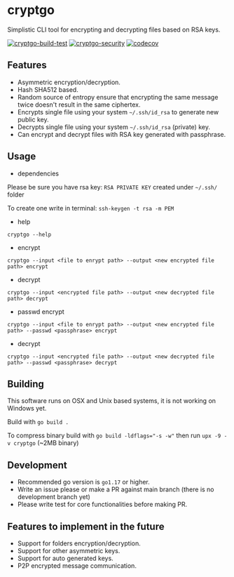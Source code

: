 # cryptgo

Simplistic CLI tool for encrypting and decrypting files based on RSA keys.

[![cryptgo-build-test](https://github.com/bartossh/cryptgo/actions/workflows/go.yml/badge.svg)](https://github.com/bartossh/cryptgo/actions/workflows/go.yml)
[![cryptgo-security](https://github.com/bartossh/cryptgo/actions/workflows/go.yml/badge.svg)](https://github.com/bartossh/cryptgo/actions/workflows/go.yml)
[![codecov](https://codecov.io/gh/bartossh/cryptgo/branch/main/graph/badge.svg?token=1748BU8XY2)](https://codecov.io/gh/bartossh/cryptgo)

## Features

- Asymmetric encryption/decryption.
- Hash SHA512 based.
- Random source of entropy ensure that encrypting the same message twice doesn't result in the same ciphertex. 
- Encrypts single file using your system `~/.ssh/id_rsa` to generate new public key.
- Decrypts single file using your system `~/.ssh/id_rsa` (private) key.
- Can encrypt and decrypt files with RSA key generated with passphrase.

## Usage

- dependencies

Please be sure you have rsa key: `RSA PRIVATE KEY` created under `~/.ssh/` folder

To create one write in terminal: `ssh-keygen -t rsa -m PEM`

- help

`cryptgo --help`

- encrypt

`cryptgo --input <file to enrypt path> --output <new encrypted file path> encrypt`

- decrypt

`cryptgo --input <encrypted file path> --output <new decrypted file path> decrypt`

- passwd encrypt

`cryptgo --input <file to enrypt path> --output <new encrypted file path> --passwd <passphrase> encrypt`

- decrypt

`cryptgo --input <encrypted file path> --output <new decrypted file path> --passwd <passphrase> decrypt`


## Building

This software runs on OSX and Unix based systems, it is not working on Windows yet.

Build with `go build .`

To compress binary build with `go build -ldflags="-s -w"` then run `upx -9 -v cryptgo` (~2MB binary)

## Development

- Recommended go version is `go1.17` or higher.
- Write an issue please or make a PR against main branch (there is no development branch yet)
- Please write test for core functionalities before making PR.

## Features to implement in the future

- Support for folders encryption/decryption.
- Support for other asymmetric keys.
- Support for auto generated keys.
- P2P encrypted message communication. 


